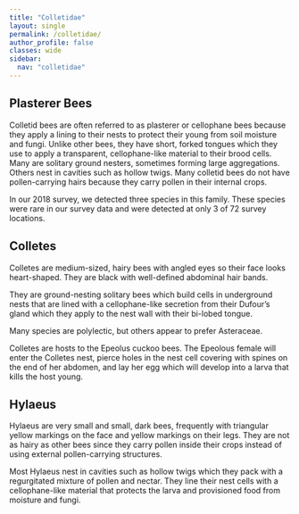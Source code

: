 ```yaml
---
title: "Colletidae"
layout: single
permalink: /colletidae/
author_profile: false
classes: wide
sidebar:
  nav: "colletidae"
---
```


<h2>Plasterer Bees</h2>

Colletid bees are often referred to as plasterer or cellophane bees because they apply a lining to their nests to protect their young from soil moisture and fungi.  Unlike other bees, they have short, forked tongues which they use to apply a transparent, cellophane-like material to their brood cells.   Many are solitary ground nesters, sometimes forming large aggregations. Others nest in cavities such as hollow twigs. Many colletid bees do not have pollen-carrying hairs because they carry pollen in their internal crops.

In our 2018 survey, we detected three species in this family. These species were rare in our survey data and were detected at only 3 of 72 survey locations.

<h2>Colletes</h2>

Colletes are medium-sized, hairy bees with angled eyes so their face looks heart-shaped. They are black with well-defined abdominal hair bands.

They are ground-nesting solitary bees which build cells in underground nests that are lined with a cellophane-like secretion from their Dufour’s gland which they apply to the nest wall with their bi-lobed tongue.

Many species are polylectic, but others appear to prefer Asteraceae.

Colletes are hosts to the Epeolus cuckoo bees.  The Epeolous female will enter the Colletes nest, pierce holes in the nest cell covering with spines on the end of her abdomen, and lay her egg which will develop into a larva that kills the host young.

<h2>Hylaeus</h2>

Hylaeus are very small and small, dark bees, frequently with triangular yellow markings on the face and yellow markings on their legs. They are not as hairy as other bees since they carry pollen inside their crops instead of using external pollen-carrying structures.

Most Hylaeus nest in cavities such as hollow twigs which they pack with a regurgitated mixture of pollen and nectar. They line their nest cells with a cellophane-like material that protects the larva and provisioned food from moisture and fungi.